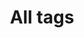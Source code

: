 ---
layout: alltags
title: All tags
description: Navigates to individual tag pages where you can see the posts of a specific tag    
---